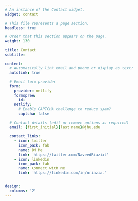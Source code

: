 ```yaml
---
# An instance of the Contact widget.
widget: contact

# This file represents a page section.
headless: true

# Order that this section appears on the page.
weight: 130

title: Contact
subtitle:

content:
  # Automatically link email and phone or display as text?
  autolink: true

  # Email form provider
  form:
    provider: netlify
    formspree:
      id:
    netlify:
      # Enable CAPTCHA challenge to reduce spam?
      captcha: false

  # Contact details (edit or remove options as required)
  email: {first_initial}{last name}@jhu.edu
  
  contact_links:
    - icon: twitter
      icon_pack: fab
      name: DM Me
      link: 'https://twitter.com/NaveedRiaziat'
    - icon: linkedin
      icon_pack: fab
      name: Connect with Me
      link: 'https://linkedin.com/in/nriaziat'


design:
  columns: '2'
---
```

